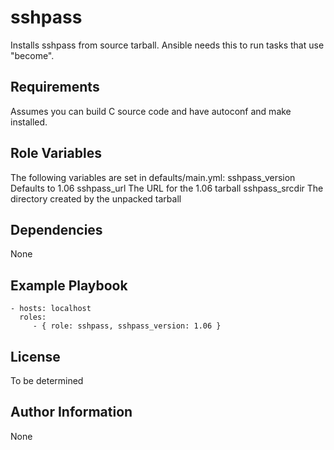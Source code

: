 sshpass
=======

Installs sshpass from source tarball.  Ansible needs this to run tasks that
use "become".

Requirements
------------

Assumes you can build C source code and have autoconf and make installed.

Role Variables
--------------

The following variables are set in defaults/main.yml:
sshpass_version    Defaults to 1.06
sshpass_url        The URL for the 1.06 tarball
sshpass_srcdir     The directory created by the unpacked tarball

Dependencies
------------

None

Example Playbook
----------------

    - hosts: localhost
      roles:
         - { role: sshpass, sshpass_version: 1.06 }

License
-------

To be determined

Author Information
------------------

None
